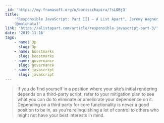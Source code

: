 ```yaml
---
_id: 'https://my.framasoft.org/u/borisschapira/?sLOBjQ'
title:
    '"Responsible JavaScript: Part III – A List Apart", Jeremy Wagner
    (@malchata)'
link: 'https://alistapart.com/article/responsible-javascript-part-3/'
date: '2019-11-16'
tags:
    - name: 3p
      slug: 3p
    - name: boostmarks
      slug: boostmarks
    - name: governance
      slug: governance
    - name: javascript
      slug: javascript
---
```


<div class="markdown"><blockquote>
<p>If you do find yourself in a position where your site’s initial rendering depends on a third-party script, refer to your mitigation plan to see what you can do to eliminate or ameliorate your dependence on it. Depending on a third party for core functionality is never a good position to be in, as you’re relinquishing a lot of control to others who might not have your best interests in mind.
</p>
</blockquote></div>
